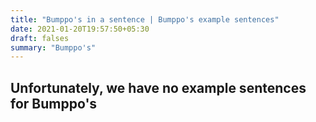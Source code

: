 ```yaml
---
title: "Bumppo's in a sentence | Bumppo's example sentences"
date: 2021-01-20T19:57:50+05:30
draft: falses
summary: "Bumppo's"
---
```

## Unfortunately, we have no example sentences for Bumppo's                 
